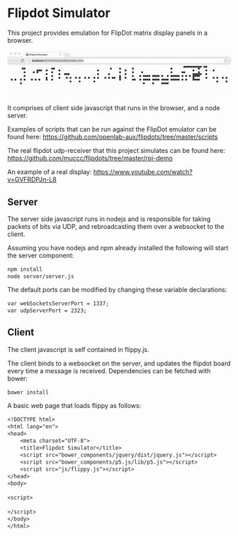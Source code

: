 # Flipdot Simulator

This project provides emulation for FlipDot matrix display panels in a browser.


![ScreenShot](examples/FlippyBird.gif)

It comprises of client side javascript that runs in the browser, and a node server.

Examples of scripts that can be run against the FlipDot emulator can be found here:
https://github.com/openlab-aux/flipdots/tree/master/scripts

The real flipdot udp-receiver that this project simulates can be found here:
https://github.com/muccc/flipdots/tree/master/rpi-demo

An example of a real display:
https://www.youtube.com/watch?v=GVFRDPJn-L8


## Server
The server side javascript runs in nodejs and is responsible for taking packets of bits via UDP, and rebroadcasting them over a websocket to the client.

Assuming you have nodejs and npm already installed the following will start the server component:

    npm install
    node server/server.js

The default ports can be modified by changing these variable declarations:

    var webSocketsServerPort = 1337;
    var udpServerPort = 2323;


## Client
The client javascript is self contained in flippy.js.

The client binds to a websocket on the server, and updates the flipdot board every time a message is received.
Dependencies can be fetched with bower:

    bower install
    
A basic web page that loads flippy as follows:

    <!DOCTYPE html>
    <html lang="en">
    <head>
        <meta charset="UTF-8">
        <title>Flipdot Simulator</title>
        <script src="bower_components/jquery/dist/jquery.js"></script>
        <script src="bower_components/p5.js/lib/p5.js"></script>
        <script src="js/flippy.js"></script>
    </head>
    <body>
    
    <script>
    
    </script>
    </body>
    </html>